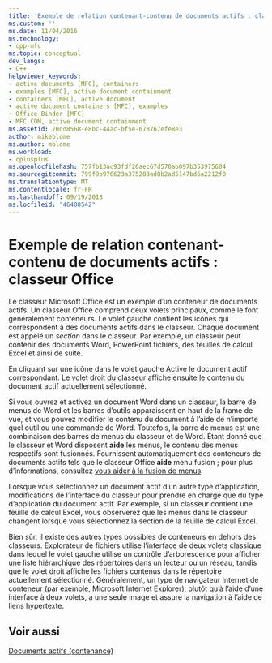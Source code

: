 ```yaml
---
title: 'Exemple de relation contenant-contenu de documents actifs : classeur Office | Microsoft Docs'
ms.custom: ''
ms.date: 11/04/2016
ms.technology:
- cpp-mfc
ms.topic: conceptual
dev_langs:
- C++
helpviewer_keywords:
- active documents [MFC], containers
- examples [MFC], active document containment
- containers [MFC], active document
- active document containers [MFC], examples
- Office Binder [MFC]
- MFC COM, active document containment
ms.assetid: 70dd8568-e8bc-44ac-bf5e-678767efe8e3
author: mikeblome
ms.author: mblome
ms.workload:
- cplusplus
ms.openlocfilehash: 757fb13ac93fdf26aec67d570ab097b353975604
ms.sourcegitcommit: 799f9b976623a375203ad8b2ad5147bd6a2212f0
ms.translationtype: MT
ms.contentlocale: fr-FR
ms.lasthandoff: 09/19/2018
ms.locfileid: "46408542"
---
```

# <a name="example-of-active-document-containment-office-binder"></a>Exemple de relation contenant-contenu de documents actifs : classeur Office

Le classeur Microsoft Office est un exemple d’un conteneur de documents actifs. Un classeur Office comprend deux volets principaux, comme le font généralement conteneurs. Le volet gauche contient les icônes qui correspondent à des documents actifs dans le classeur. Chaque document est appelé un *section* dans le classeur. Par exemple, un classeur peut contenir des documents Word, PowerPoint fichiers, des feuilles de calcul Excel et ainsi de suite.

En cliquant sur une icône dans le volet gauche Active le document actif correspondant. Le volet droit du classeur affiche ensuite le contenu du document actif actuellement sélectionné.

Si vous ouvrez et activez un document Word dans un classeur, la barre de menus de Word et les barres d’outils apparaissent en haut de la frame de vue, et vous pouvez modifier le contenu du document à l’aide de n’importe quel outil ou une commande de Word. Toutefois, la barre de menus est une combinaison des barres de menus du classeur et de Word. Étant donné que le classeur et Word disposent **aide** les menus, le contenu des menus respectifs sont fusionnés. Fournissent automatiquement des conteneurs de documents actifs tels que le classeur Office **aide** menu fusion ; pour plus d’informations, consultez [vous aider à la fusion de menus](../mfc/help-menu-merging.md).

Lorsque vous sélectionnez un document actif d’un autre type d’application, modifications de l’interface du classeur pour prendre en charge que du type d’application du document actif. Par exemple, si un classeur contient une feuille de calcul Excel, vous observerez que les menus dans le classeur changent lorsque vous sélectionnez la section de la feuille de calcul Excel.

Bien sûr, il existe des autres types possibles de conteneurs en dehors des classeurs. Explorateur de fichiers utilise l’interface de deux volets classique dans lequel le volet gauche utilise un contrôle d’arborescence pour afficher une liste hiérarchique des répertoires dans un lecteur ou un réseau, tandis que le volet droit affiche les fichiers contenus dans le répertoire actuellement sélectionné. Généralement, un type de navigateur Internet de conteneur (par exemple, Microsoft Internet Explorer), plutôt qu’à l’aide d’une interface à deux volets, a une seule image et assure la navigation à l’aide de liens hypertexte.

## <a name="see-also"></a>Voir aussi

[Documents actifs (contenance)](../mfc/active-document-containment.md)

